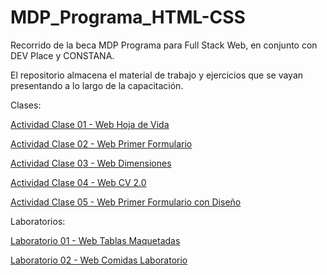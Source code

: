 # MDP_Programa_HTML-CSS
Recorrido de la beca MDP Programa para Full Stack Web, en conjunto con DEV Place y CONSTANA.

El repositorio almacena el material de trabajo y ejercicios que se vayan presentando a lo largo de la capacitación.

Clases:

<a href="https://danielherrer.github.io/MDP_Programa_HTML-CSS/00_web_hojaDeVida/index.html">Actividad Clase 01 - Web Hoja de Vida</a>

<a href="https://danielherrer.github.io/MDP_Programa_HTML-CSS/01_web_primerFormulario/index.html">Actividad Clase 02 - Web Primer Formulario</a>

<a href="https://danielherrer.github.io/MDP_Programa_HTML-CSS/03_web_dimensionesSimples/index.html">Actividad Clase 03 - Web Dimensiones</a>

<a href="https://danielherrer.github.io/MDP_Programa_HTML-CSS/04_web_cv_2.0_css/index.html">Actividad Clase 04 - Web CV 2.0</a>

<a href="https://danielherrer.github.io/MDP_Programa_HTML-CSS/05_web_formularioDiseño/index.html">Actividad Clase 05 - Web Primer Formulario con Diseño</a>

Laboratorios:

<a href="https://danielherrer.github.io/MDP_Programa_HTML-CSS/02_web_tablasLaboratorio/index.html">Laboratorio 01 - Web Tablas Maquetadas</a>

<a href="https://danielherrer.github.io/MDP_Programa_HTML-CSS/06_web_comidasLaboratorio/index.html">Laboratorio 02 - Web Comidas Laboratorio</a>
